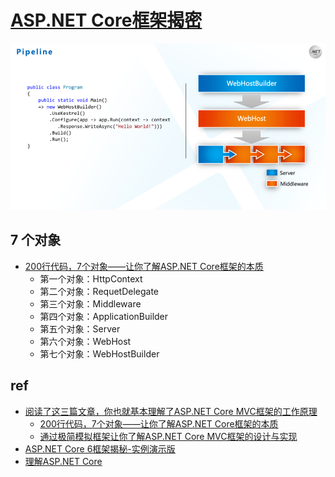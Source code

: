 # [ASP.NET Core框架揭密](https://mp.weixin.qq.com/s/ZYpuW2Rdx7KK1EzD9GQ-SQ)

![pipline](./img/pipline.png)

## 7 个对象
- [200行代码，7个对象——让你了解ASP.NET Core框架的本质](https://artech.cnblogs.com/p/inside-asp-net-core-framework.html)
  - 第一个对象：HttpContext
  - 第二个对象：RequetDelegate
  - 第三个对象：Middleware
  - 第四个对象：ApplicationBuilder
  - 第五个对象：Server
  - 第六个对象：WebHost
  - 第七个对象：WebHostBuilder

## ref
- [阅读了这三篇文章，你也就基本理解了ASP.NET Core MVC框架的工作原理 ](https://www.cnblogs.com/artech/p/asp-net-core-mvc-mini.html)
    - [200行代码，7个对象——让你了解ASP.NET Core框架的本质](https://www.cnblogs.com/artech/p/inside-asp-net-core-framework.html)
    - [通过极简模拟框架让你了解ASP.NET Core MVC框架的设计与实现](https://www.cnblogs.com/artech/p/inside-asp-net-core-mvc-01.html)
- [ASP.NET Core 6框架揭秘-实例演示版](https://www.cnblogs.com/artech/p/inside-asp-net-core-6.html)
- [理解ASP.NET Core](https://www.cnblogs.com/xiaoxiaotank/p/15185288.html)
